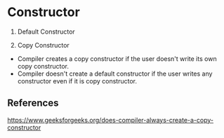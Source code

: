 # Constructor

1. Default Constructor

2. Copy Constructor

- Compiler creates a copy constructor if the user doesn't write its own copy constructor.
- Compiler doesn't create a default constructor if the user writes any constructor even if it is copy constructor.

## References

<https://www.geeksforgeeks.org/does-compiler-always-create-a-copy-constructor>
